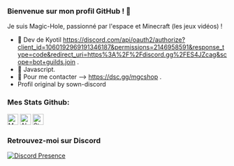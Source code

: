 ### Bienvenue sur mon profil GitHub ! 👋

Je suis Magic-Hole, passionné par l'espace et Minecraft (les jeux vidéos) !

- 🚀 Dev de Kyotil https://discord.com/api/oauth2/authorize?client_id=1060192969191346187&permissions=2146958591&response_type=code&redirect_uri=https%3A%2F%2Fdiscord.gg%2FES4JZcag&scope=bot+guilds.join .
- 🌱 Javascript.
- 💬 Pour me contacter --> https://dsc.gg/mgcshop .
- Profil original by sown-discord

### Mes Stats Github:

<p align="left">
  <img height="25" src="https://api.visitorbadge.io/api/VisitorHit?user=Magic_Hole&countColorcountColor&countColor=%23006EFF" alt="Mes vues du profil"/>
  <img height="25" src="https://img.shields.io/github/followers/Magic-Hole?color=4a12ba&style=for-the-badge&logo=github&label=Follow" alt="Abonnés"/>
  <img height="25" src="https://img.shields.io/github/stars/Magic-Hole?color=f429ff&style=for-the-badge&logo=github&label=Stars" alt="Stars"/>
</p> 

### Retrouvez-moi sur Discord

[![Discord Presence](https://lanyard.cnrad.dev/api/700417479243071608)](https://discord.com/users/700417479243071608)
 
